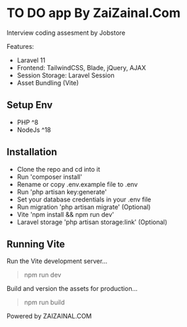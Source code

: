 # TO DO app By ZaiZainal.Com

Interview coding assesment by Jobstore

Features:

-   Laravel 11
-   Frontend: TailwindCSS, Blade, jQuery, AJAX
-   Session Storage: Laravel Session
-   Asset Bundling (Vite)

## Setup Env

-   PHP ^8
-   NodeJs ^18

## Installation

-   Clone the repo and cd into it
-   Run 'composer install'
-   Rename or copy .env.example file to .env
-   Run 'php artisan key:generate'
-   Set your database credentials in your .env file
-   Run migration 'php artisan migrate' (Optional)
-   Vite 'npm install && npm run dev'
-   Laravel storage 'php artisan storage:link' (Optional)

## Running Vite

Run the Vite development server...

> npm run dev

Build and version the assets for production...

> npm run build

Powered by ZAIZAINAL.COM